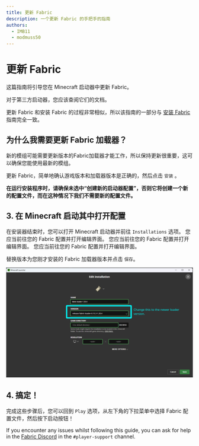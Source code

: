 ```yaml
---
title: 更新 Fabric
description: 一个更新 Fabric 的手把手的指南
authors:
  - IMB11
  - modmuss50
---
```


# 更新 Fabric

这篇指南将引导您在 Minecraft 启动器中更新 Fabric。

对于第三方启动器，您应该查阅它们的文档。

更新 Fabric 和安装 Fabric 的过程非常相似，所以该指南的一部分与 [安装 Fabric](./installing-fabric.md) 指南完全一致。

## 为什么我需要更新 Fabric 加载器？

新的模组可能需要更新版本的Fabric加载器才能工作，所以保持更新很重要，这可以确保您能使用最新的模组。

<!-- Include steps from installing guide, no need to repeat them. -->

<!--@include: ./installing-fabric.md{12,41}-->

更新 Fabric，简单地确认游戏版本和加载器版本是正确的，然后点击 `安装` 。

**在运行安装程序时，请确保未选中“创建新的启动器配置”，否则它将创建一个新的配置文件，而在这种情况下我们不需要新的配置文件。**

## 3. 在 Minecraft 启动其中打开配置

在安装器结束时，您可以打开 Minecraft 启动器并前往 `Installations` 选项。 您应当前往您的 Fabric 配置并打开编辑界面。 您应当前往您的 Fabric 配置并打开编辑界面。 您应当前往您的 Fabric 配置并打开编辑界面。

替换版本为您刚才安装的 Fabric 加载器版本并点击 `保存`。

![在 Minecraft 启动器中更新 Fabric。](/assets/players/updating-fabric.png)

## 4. 搞定！

完成这些步骤后，您可以回到 `Play` 选项，从左下角的下拉菜单中选择 Fabric 配置文件，然后按下启动按钮！

If you encounter any issues whilst following this guide, you can ask for help in the [Fabric Discord](https://discord.gg/v6v4pMv) in the `#player-support` channel.
